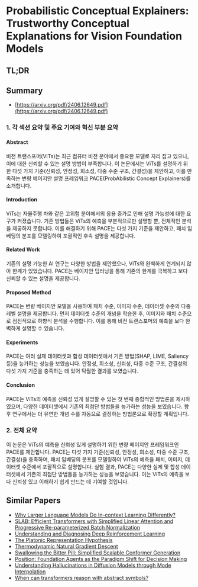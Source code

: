 # Probabilistic Conceptual Explainers: Trustworthy Conceptual Explanations for Vision Foundation Models
## TL;DR
## Summary
- [https://arxiv.org/pdf/2406.12649.pdf](https://arxiv.org/pdf/2406.12649.pdf)

### 1. 각 섹션 요약 및 주요 기여와 혁신 부분 요약

#### Abstract
비전 트랜스포머(ViTs)는 최근 컴퓨터 비전 분야에서 중요한 모델로 자리 잡고 있으나, 이에 대한 신뢰할 수 있는 설명 방법이 부족합니다. 이 논문에서는 ViTs를 설명하기 위한 다섯 가지 기준(신뢰성, 안정성, 희소성, 다중 수준 구조, 간결성)을 제안하고, 이를 만족하는 변량 베이지안 설명 프레임워크 PACE(ProbAbilistic Concept Explainers)를 소개합니다.

#### Introduction
ViTs는 자율주행 차와 같은 고위험 분야에서의 응용 증가로 인해 설명 가능성에 대한 요구가 커졌습니다. 기존 방법들은 ViTs의 예측을 부분적으로만 설명할 뿐, 전체적인 분석을 제공하지 못합니다. 이를 해결하기 위해 PACE는 다섯 가지 기준을 제안하고, 패치 임베딩의 분포를 모델링하여 포괄적인 후속 설명을 제공합니다.

#### Related Work
기존의 설명 가능한 AI 연구는 다양한 방법을 제안했으나, ViTs와 완벽하게 연계되지 않아 한계가 있었습니다. PACE는 베이지안 딥러닝을 통해 기존의 한계를 극복하고 보다 신뢰할 수 있는 설명을 제공합니다.

#### Proposed Method
PACE는 변량 베이지안 모델을 사용하여 패치 수준, 이미지 수준, 데이터셋 수준의 다중 레벨 설명을 제공합니다. 먼저 데이터셋 수준의 개념을 학습한 후, 이미지와 패치 수준으로 점진적으로 하향식 분석을 수행합니다. 이를 통해 비전 트랜스포머의 예측을 보다 완벽하게 설명할 수 있습니다.

#### Experiments
PACE는 여러 실제 데이터셋과 합성 데이터셋에서 기존 방법(SHAP, LIME, Saliency 등)을 능가하는 성능을 보였습니다. 안정성, 희소성, 신뢰성, 다중 수준 구조, 간결성의 다섯 가지 기준을 충족하는 데 있어 탁월한 결과를 보였습니다.

#### Conclusion
PACE는 ViTs의 예측을 신뢰성 있게 설명할 수 있는 첫 번째 종합적인 방법론을 제시하였으며, 다양한 데이터셋에서 기존의 최첨단 방법들을 능가하는 성능을 보였습니다. 향후 연구에서는 더 유연한 개념 수를 자동으로 결정하는 방법론으로 확장할 계획입니다.

### 2. 전체 요약

이 논문은 ViTs의 예측을 신뢰성 있게 설명하기 위한 변량 베이지안 프레임워크인 PACE를 제안합니다. PACE는 다섯 가지 기준(신뢰성, 안정성, 희소성, 다중 수준 구조, 간결성)을 충족하며, 패치 임베딩의 분포를 모델링하여 ViTs의 예측을 패치, 이미지, 데이터셋 수준에서 포괄적으로 설명합니다. 실험 결과, PACE는 다양한 실제 및 합성 데이터셋에서 기존의 최첨단 방법들을 능가하는 성능을 보였습니다. 이는 ViTs의 예측을 보다 신뢰성 있고 이해하기 쉽게 만드는 데 기여할 것입니다.

## Similar Papers
- [Why Larger Language Models Do In-context Learning Differently?](2405.19592.md)
- [SLAB: Efficient Transformers with Simplified Linear Attention and Progressive Re-parameterized Batch Normalization](2405.11582.md)
- [Understanding and Diagnosing Deep Reinforcement Learning](2406.16979.md)
- [The Platonic Representation Hypothesis](2405.07987.md)
- [Thermodynamic Natural Gradient Descent](2405.13817.md)
- [Swallowing the Bitter Pill: Simplified Scalable Conformer Generation](2311.17932.md)
- [Position: Foundation Agents as the Paradigm Shift for Decision Making](2405.17009.md)
- [Understanding Hallucinations in Diffusion Models through Mode Interpolation](2406.09358.md)
- [When can transformers reason with abstract symbols?](2310.09753.md)
